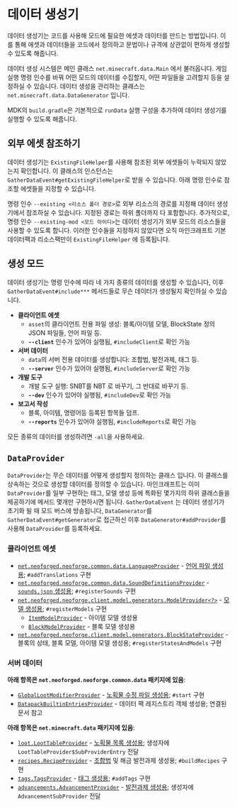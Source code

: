 데이터 생성기
===============

데이터 생성기는 코드를 사용해 모드에 필요한 에셋과 데이터를 만드는 방법입니다. 이를 통해 에셋과 데이터들을 코드에서 정의하고 문법이나 규격에 상관없이 편하게 생성할 수 있도록 해줍니다.

데이터 생성 시스템은 메인 클래스 `net.minecraft.data.Main` 에서 불러옵니다. 게임 실행 명령 인수를 바꿔 어떤 모드의 데이터를 수집할지, 어떤 파일들을 고려할지 등을 설정하실 수 있습니다. 데이터 생성을 관리하는 클래스는 `net.minecraft.data.DataGenerator` 입니다.

MDK의 `build.gradle`은 기본적으로 `runData` 실행 구성을 추가하여 데이터 생성기를 실행할 수 있도록 해줍니다.

외부 에셋 참조하기
--------------

데이터 생성기는 `ExistingFileHelper`를 사용해 참조된 외부 에셋들이 누락되지 않았는지 확인합니다. 이 클래스의 인스턴스는 `GatherDataEvent#getExistingFileHelper`로 받을 수 있습니다. 아래 명령 인수로 참조할 에셋들을 지정할 수 있습니다.

명령 인수 `--existing <리소스 폴더 경로>`로 외부 리소스의 경로를 지정해 데이터 생성기에서 참조하실 수 있습니다. 지정된 경로는 하위 폴더까지 다 포함합니다. 추가적으로, 명령 인수 `--existing-mod <모드 아이디>`는 데이터 생성기가 외부 모드의 리소스들을 사용할 수 있도록 합니다. 이러한 인수들을 지정하지 않았다면 오직 마인크래프트 기본 데이터팩과 리소스팩만이 `ExistingFileHelper` 에 등록됩니다.

생성 모드
---------------

데이터 생성기는 명령 인수에 따라 네 가지 종류의 데이터를 생성할 수 있습니다, 이후 `GatherDataEvent#include***` 메서드들로 무슨 데이터가 생성될지 확인하실 수 있습니다.

* __클라이언트 에셋__
  * `asset`의 클라이언트 전용 파일 생성: 블록/아이템 모델, BlockState 정의 JSON 파일들, 언어 파일 등.
  * __`--client`__ 인수가 있어야 실행됨, `#includeClient`로 확인 가능
* __서버 데이터__
  * `data`의 서버 전용 데이터를 생성합니다: 조합법, 발전과제, 태그 등.
  * __`--server`__ 인수가 있어야 실행됨, `#includeServer`로 확인 가능
* __개발 도구__
  * 개발 도구 실행: SNBT를 NBT 로 바꾸기, 그 반대로 바꾸기 등.
  * __`--dev`__ 인수가 있어야 실행됨, `#includeDev`로 확인 가능
* __보고서 작성__
  * 블록, 아이템, 명령어등 등록된 항목들 덤프.
  * __`--reports`__ 인수가 있어야 실행됨, `#includeReports`로 확인 가능

모든 종류의 데이터를 생성하려면 `-all`을 사용하세요.

`DataProvider`
--------------

`DataProvider`는 무슨 데이터를 어떻게 생성할지 정의하는 클래스 입니다. 이 클래스를 상속하는 것으로 생성할 데이터를 정의할 수 있습니다. 마인크래프트는 이미 `DataProvider`를 일부 구현하는 태그, 모델 생성 등에 특화된 몇가지의 하위 클래스들을 제공하기에 메서드 몇개만 구현하시면 됩니다.
`GatherDataEvent` 는 데이터 생성기가 초기화 될 때 모드 버스에 방송됩니다, `DataGenerator`를 `GatherDataEvent#getGenerator`로 접근하신 이후 `DataGenerator#addProvider`를 사용해 `DataProvider`를 등록하세요.

### 클라이언트 에셋

* [`net.neoforged.neoforge.common.data.LanguageProvider`][langgen] - [언어 파일 생성용][lang]; `#addTranslations` 구현
* [`net.neoforged.neoforge.common.data.SoundDefinitionsProvider`][soundgen] - [`sounds.json` 생성용][sounds]; `#registerSounds` 구현
* [`net.neoforged.neoforge.client.model.generators.ModelProvider<?>`][modelgen] - [모델 생성용][models]; `#registerModels` 구현
  * [`ItemModelProvider`][itemmodelgen] - 아이템 모델 생성용
  * [`BlockModelProvider`][blockmodelgen] - 블록 모델 생성용
* [`net.neoforged.neoforge.client.model.generators.BlockStateProvider`][blockstategen] - 블록의 상태, 블록 모델, 아이템 모델 생성용; `#registerStatesAndModels` 구현

### 서버 데이터

**아래 항목은 `net.neoforged.neoforge.common.data` 패키지에 있음**:

* [`GlobalLootModifierProvider`][glmgen] - [노획물 수정 파일 생성용][glm]; `#start` 구현
* [`DatapackBuiltinEntriesProvider`][datapackregistriesgen] - 데이터 팩 레지스트리 객체 생성용; 연결된 문서 참고

**아래 항목은 `net.minecraft.data` 패키지에 있음**:

* [`loot.LootTableProvider`][loottablegen] - [노획물 목록 생성용][loottable]; 생성자에 `LootTableProvider$SubProviderEntry` 전달
* [`recipes.RecipeProvider`][recipegen] - [조합법][recipes] 및 해금 발전과제 생성용; `#buildRecipes` 구현
* [`tags.TagsProvider`][taggen] - [태그 생성용][tags]; `#addTags` 구현
* [`advancements.AdvancementProvider`][advgen] - [발전과제 생성용][advancements]; 생성자에 `AdvancementSubProvider` 전달

[langgen]: ./client/localization.md
[lang]: https://minecraft.wiki/w/Language
[soundgen]: ./client/sounds.md
[sounds]: https://minecraft.wiki/w/Sounds.json
[modelgen]: ./client/modelproviders.md
[models]: ../resources/client/models/index.md
[itemmodelgen]: ./client/modelproviders.md#itemmodelprovider
[blockmodelgen]: ./client/modelproviders.md#blockmodelprovider
[blockstategen]: ./client/modelproviders.md#block-state-provider
[glmgen]: ./server/glm.md
[glm]: ../resources/server/glm.md
[datapackregistriesgen]: ../concepts/registries.md#data-generation-for-datapack-registries
[loottablegen]: ./server/loottables.md
[loottable]: ../resources/server/loottables.md
[recipegen]: ./server/recipes.md
[recipes]: ../resources/server/recipes/index.md
[taggen]: ./server/tags.md
[tags]: ../resources/server/tags.md
[advgen]: ./server/advancements.md
[advancements]: ../resources/server/advancements.md
